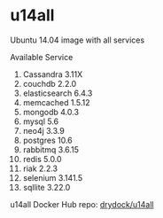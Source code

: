 # u14all
Ubuntu 14.04 image with all services

Available Service
  1.  Cassandra 3.11X
  2.  couchdb 2.2.0
  3.  elasticsearch 6.4.3
  4.  memcached 1.5.12
  5.  mongodb 4.0.3
  6.  mysql 5.6
  7.  neo4j 3.3.9
  8.  postgres 10.6
  9.  rabbitmq 3.6.15
 10.  redis 5.0.0
 11.  riak 2.2.3
 12.  selenium 3.141.5
 13.  sqllite 3.22.0

u14all Docker Hub repo: [drydock/u14all](https://hub.docker.com/r/drydock/u14all/)
